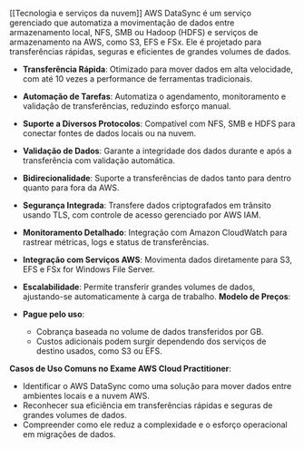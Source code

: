 [[Tecnologia e serviços da nuvem]]
AWS DataSync é um serviço gerenciado que automatiza a movimentação de dados entre armazenamento local, NFS, SMB ou Hadoop (HDFS) e serviços de armazenamento na AWS, como S3, EFS e FSx. Ele é projetado para transferências rápidas, seguras e eficientes de grandes volumes de dados.
- **Transferência Rápida**: Otimizado para mover dados em alta velocidade, com até 10 vezes a performance de ferramentas tradicionais.
- **Automação de Tarefas**: Automatiza o agendamento, monitoramento e validação de transferências, reduzindo esforço manual.
- **Suporte a Diversos Protocolos**: Compatível com NFS, SMB e HDFS para conectar fontes de dados locais ou na nuvem.
- **Validação de Dados**: Garante a integridade dos dados durante e após a transferência com validação automática.
- **Bidirecionalidade**: Suporte a transferências de dados tanto para dentro quanto para fora da AWS.
- **Segurança Integrada**: Transfere dados criptografados em trânsito usando TLS, com controle de acesso gerenciado por AWS IAM.
- **Monitoramento Detalhado**: Integração com Amazon CloudWatch para rastrear métricas, logs e status de transferências.
- **Integração com Serviços AWS**: Movimenta dados diretamente para S3, EFS e FSx for Windows File Server.
- **Escalabilidade**: Permite transferir grandes volumes de dados, ajustando-se automaticamente à carga de trabalho.
**Modelo de Preços**:

- **Pague pelo uso**:
    - Cobrança baseada no volume de dados transferidos por GB.
    - Custos adicionais podem surgir dependendo dos serviços de destino usados, como S3 ou EFS.

**Casos de Uso Comuns no Exame AWS Cloud Practitioner**:

- Identificar o AWS DataSync como uma solução para mover dados entre ambientes locais e a nuvem AWS.
- Reconhecer sua eficiência em transferências rápidas e seguras de grandes volumes de dados.
- Compreender como ele reduz a complexidade e o esforço operacional em migrações de dados.